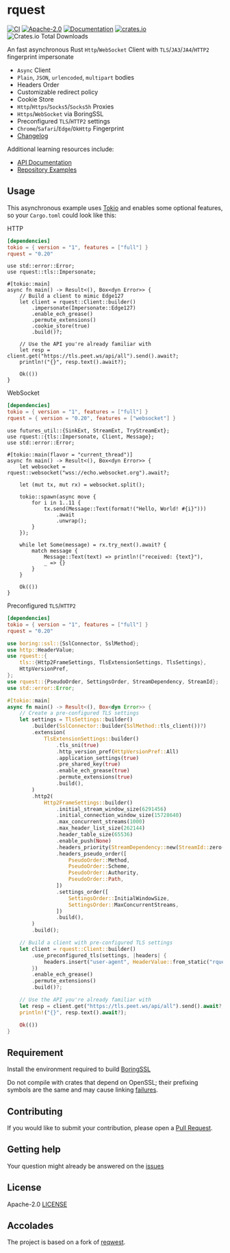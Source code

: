 # rquest

[![CI](https://github.com/0x676e67/rquest/workflows/CI/badge.svg)](https://github.com/0x676e67/rquest/actions?query=workflow%3ACI)
[![Apache-2.0](https://img.shields.io/github/license/0x676e67/rquest?color=blue)](./LICENSE)
[![Documentation](https://docs.rs/rquest/badge.svg)](https://docs.rs/rquest)
[![crates.io](https://img.shields.io/crates/v/rquest.svg)](https://crates.io/crates/rquest)
![Crates.io Total Downloads](https://img.shields.io/crates/d/rquest)

An fast asynchronous Rust `Http`/`WebSocket` Client with `TLS`/`JA3`/`JA4`/`HTTP2` fingerprint impersonate

- `Async` Client
- `Plain`, `JSON`, `urlencoded`, `multipart` bodies
- Headers Order
- Customizable redirect policy
- Cookie Store
- `Http`/`Https`/`Socks5`/`Socks5h` Proxies
- `Https`/`WebSocket` via BoringSSL
- Preconfigured `TLS`/`HTTP2` settings
- `Chrome`/`Safari`/`Edge`/`OkHttp` Fingerprint
- [Changelog](https://github.com/0x676e67/rquest/blob/main/CHANGELOG.md)

Additional learning resources include:

- [API Documentation](https://docs.rs/rquest)
- [Repository Examples](https://github.com/0x676e67/rquest/tree/master/examples)

## Usage

This asynchronous example uses [Tokio](https://tokio.rs) and enables some
optional features, so your `Cargo.toml` could look like this:

HTTP

```toml
[dependencies]
tokio = { version = "1", features = ["full"] }
rquest = "0.20"
```

```rust,no_run
use std::error::Error;
use rquest::tls::Impersonate;

#[tokio::main]
async fn main() -> Result<(), Box<dyn Error>> {
    // Build a client to mimic Edge127
    let client = rquest::Client::builder()
        .impersonate(Impersonate::Edge127)
        .enable_ech_grease()
        .permute_extensions()
        .cookie_store(true)
        .build()?;

    // Use the API you're already familiar with
    let resp = client.get("https://tls.peet.ws/api/all").send().await?;
    println!("{}", resp.text().await?);

    Ok(())
}
```

WebSocket

```toml
[dependencies]
tokio = { version = "1", features = ["full"] }
rquest = { version = "0.20", features = ["websocket"] }
```

```rust,no_run
use futures_util::{SinkExt, StreamExt, TryStreamExt};
use rquest::{tls::Impersonate, Client, Message};
use std::error::Error;

#[tokio::main(flavor = "current_thread")]
async fn main() -> Result<(), Box<dyn Error>> {
    let websocket = rquest::websocket("wss://echo.websocket.org").await?;

    let (mut tx, mut rx) = websocket.split();

    tokio::spawn(async move {
        for i in 1..11 {
            tx.send(Message::Text(format!("Hello, World! #{i}")))
                .await
                .unwrap();
        }
    });

    while let Some(message) = rx.try_next().await? {
        match message {
            Message::Text(text) => println!("received: {text}"),
            _ => {}
        }
    }

    Ok(())
}
```

Preconfigured `TLS`/`HTTP2`

```toml
[dependencies]
tokio = { version = "1", features = ["full"] }
rquest = "0.20"
```

```rust
use boring::ssl::{SslConnector, SslMethod};
use http::HeaderValue;
use rquest::{
    tls::{Http2FrameSettings, TlsExtensionSettings, TlsSettings},
    HttpVersionPref,
};
use rquest::{PseudoOrder, SettingsOrder, StreamDependency, StreamId};
use std::error::Error;

#[tokio::main]
async fn main() -> Result<(), Box<dyn Error>> {
    // Create a pre-configured TLS settings
    let settings = TlsSettings::builder()
        .builder(SslConnector::builder(SslMethod::tls_client())?)
        .extension(
            TlsExtensionSettings::builder()
                .tls_sni(true)
                .http_version_pref(HttpVersionPref::All)
                .application_settings(true)
                .pre_shared_key(true)
                .enable_ech_grease(true)
                .permute_extensions(true)
                .build(),
        )
        .http2(
            Http2FrameSettings::builder()
                .initial_stream_window_size(6291456)
                .initial_connection_window_size(15728640)
                .max_concurrent_streams(1000)
                .max_header_list_size(262144)
                .header_table_size(65536)
                .enable_push(None)
                .headers_priority(StreamDependency::new(StreamId::zero(), 255, true))
                .headers_pseudo_order([
                    PseudoOrder::Method,
                    PseudoOrder::Scheme,
                    PseudoOrder::Authority,
                    PseudoOrder::Path,
                ])
                .settings_order([
                    SettingsOrder::InitialWindowSize,
                    SettingsOrder::MaxConcurrentStreams,
                ])
                .build(),
        )
        .build();

    // Build a client with pre-configured TLS settings
    let client = rquest::Client::builder()
        .use_preconfigured_tls(settings, |headers| {
            headers.insert("user-agent", HeaderValue::from_static("rquest"));
        })
        .enable_ech_grease()
        .permute_extensions()
        .build()?;

    // Use the API you're already familiar with
    let resp = client.get("https://tls.peet.ws/api/all").send().await?;
    println!("{}", resp.text().await?);

    Ok(())
}

```

## Requirement

Install the environment required to build [BoringSSL](https://github.com/google/boringssl/blob/master/BUILDING.md)

Do not compile with crates that depend on OpenSSL; their prefixing symbols are the same and may cause linking [failures](https://github.com/rustls/rustls/issues/2010).

## Contributing

If you would like to submit your contribution, please open a [Pull Request](https://github.com/0x676e67/rquest/pulls).

## Getting help

Your question might already be answered on the [issues](https://github.com/0x676e67/rquest/issues)

## License

Apache-2.0 [LICENSE](LICENSE)

## Accolades

The project is based on a fork of [reqwest](https://github.com/seanmonstar/reqwest).

